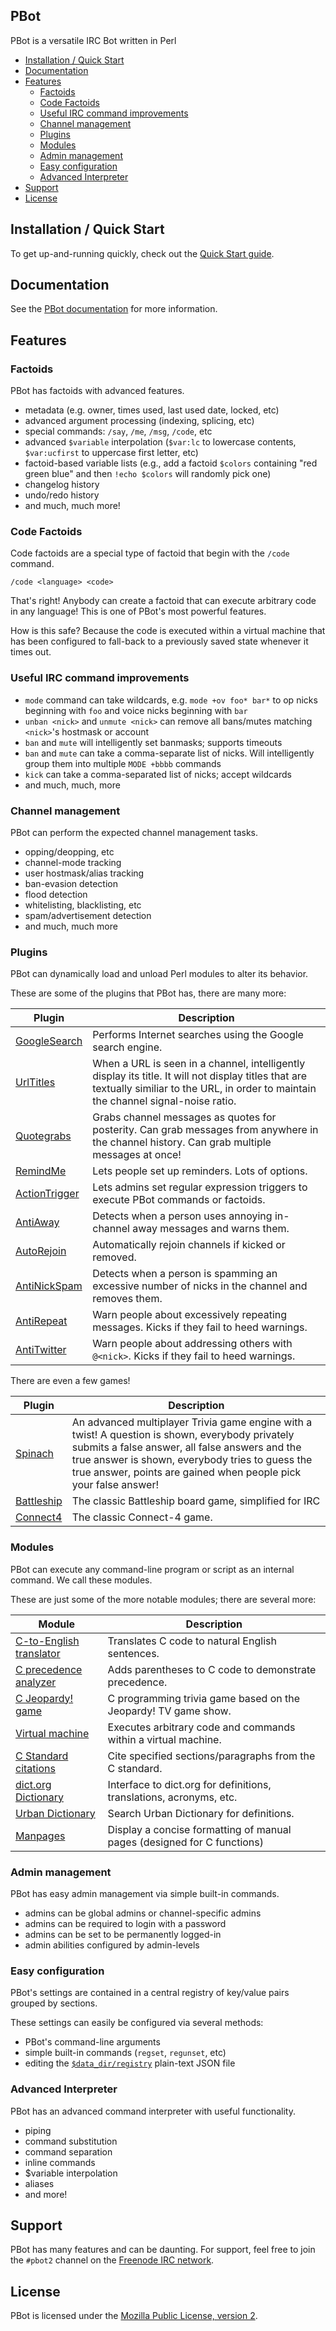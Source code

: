 PBot
----
PBot is a versatile IRC Bot written in Perl

<!-- md-toc-begin -->
* [Installation / Quick Start](#installation--quick-start)
* [Documentation](#documentation)
* [Features](#features)
  * [Factoids](#factoids)
  * [Code Factoids](#code-factoids)
  * [Useful IRC command improvements](#useful-irc-command-improvements)
  * [Channel management](#channel-management)
  * [Plugins](#plugins)
  * [Modules](#modules)
  * [Admin management](#admin-management)
  * [Easy configuration](#easy-configuration)
  * [Advanced Interpreter](#advanced-interpreter)
* [Support](#support)
* [License](#license)
<!-- md-toc-end -->

Installation / Quick Start
--------------------------
To get up-and-running quickly, check out the [Quick Start guide](https://github.com/pragma-/pbot/blob/master/doc/QuickStart.md).

Documentation
-------------
See the [PBot documentation](https://github.com/pragma-/pbot/tree/master/doc) for more information.

Features
--------

### Factoids

PBot has factoids with advanced features.

* metadata (e.g. owner, times used, last used date, locked, etc)
* advanced argument processing (indexing, splicing, etc)
* special commands: `/say`, `/me`, `/msg`, `/code`, etc
* advanced `$variable` interpolation (`$var:lc` to lowercase contents, `$var:ucfirst` to uppercase first letter, etc)
* factoid-based variable lists (e.g., add a factoid `$colors` containing "red green blue" and then `!echo $colors` will randomly pick one)
* changelog history
* undo/redo history
* and much, much more!

### Code Factoids

Code factoids are a special type of factoid that begin with the `/code` command.

    /code <language> <code>

That's right! Anybody can create a factoid that can execute arbitrary code in
any language! This is one of PBot's most powerful features.

How is this safe? Because the code is executed within a virtual machine that
has been configured to fall-back to a previously saved state whenever it times out.

### Useful IRC command improvements

* `mode` command can take wildcards, e.g. `mode +ov foo* bar*` to op nicks beginning with `foo` and voice nicks beginning with `bar`
* `unban <nick>` and `unmute <nick>` can remove all bans/mutes matching `<nick>`'s hostmask or account
* `ban` and `mute` will intelligently set banmasks; supports timeouts
* `ban` and `mute` can take a comma-separate list of nicks. Will intelligently group them into multiple `MODE +bbbb` commands
* `kick` can take a comma-separated list of nicks; accept wildcards
* and much, much, more

### Channel management

PBot can perform the expected channel management tasks.

* opping/deopping, etc
* channel-mode tracking
* user hostmask/alias tracking
* ban-evasion detection
* flood detection
* whitelisting, blacklisting, etc
* spam/advertisement detection
* and much, much more

### Plugins

PBot can dynamically load and unload Perl modules to alter its behavior.

These are some of the plugins that PBot has, there are many more:

Plugin | Description
--- | ---
[GoogleSearch](Plugins/GoogleSearch.pm) | Performs Internet searches using the Google search engine.
[UrlTitles](Plugins/UrlTitles.pm) | When a URL is seen in a channel, intelligently display its title. It will not display titles that are textually similiar to the URL, in order to maintain the channel signal-noise ratio.
[Quotegrabs](Plugins/Quotegrabs.pm) | Grabs channel messages as quotes for posterity. Can grab messages from anywhere in the channel history. Can grab multiple messages at once!
[RemindMe](Plugins/RemindMe.pm) | Lets people set up reminders. Lots of options.
[ActionTrigger](Plugins/ActionTrigger.pm) | Lets admins set regular expression triggers to execute PBot commands or factoids.
[AntiAway](Plugins/AntiAway.pm) | Detects when a person uses annoying in-channel away messages and warns them.
[AutoRejoin](Plugins/AutoRejoin.pm) | Automatically rejoin channels if kicked or removed.
[AntiNickSpam](Plugins/AntiNickSpam.pm) | Detects when a person is spamming an excessive number of nicks in the channel and removes them.
[AntiRepeat](Plugins/AntiRepeat.pm) | Warn people about excessively repeating messages. Kicks if they fail to heed warnings.
[AntiTwitter](Plugins/AntiTwitter.pm) | Warn people about addressing others with `@<nick>`. Kicks if they fail to heed warnings.

There are even a few games!

Plugin | Description
--- | ---
[Spinach](Plugins/Spinach.pm) | An advanced multiplayer Trivia game engine with a twist! A question is shown, everybody privately submits a false answer, all false answers and the true answer is shown, everybody tries to guess the true answer, points are gained when people pick your false answer!
[Battleship](Plugins/Battleship.pm) | The classic Battleship board game, simplified for IRC
[Connect4](Plugins/Connect4.pm) | The classic Connect-4 game.

### Modules

PBot can execute any command-line program or script as an internal command. We call
these modules.

These are just some of the more notable modules; there are several more:

Module | Description
--- | ---
[C-to-English translator](modules/c2english) | Translates C code to natural English sentences.
[C precedence analyzer](modules/paren) | Adds parentheses to C code to demonstrate precedence.
[C Jeopardy! game](modules/cjeopardy) | C programming trivia game based on the Jeopardy! TV game show.
[Virtual machine](modules/compiler_vm) | Executes arbitrary code and commands within a virtual machine.
[C Standard citations](modules/c11std.pl) | Cite specified sections/paragraphs from the C standard.
[dict.org Dictionary](modules/dict.org.pl) | Interface to dict.org for definitions, translations, acronyms, etc.
[Urban Dictionary](modules/urban) | Search Urban Dictionary for definitions.
[Manpages](modules/man.pl) | Display a concise formatting of manual pages (designed for C functions)

### Admin management

PBot has easy admin management via simple built-in commands.

* admins can be global admins or channel-specific admins
* admins can be required to login with a password
* admins can be set to be permanently logged-in
* admin abilities configured by admin-levels

### Easy configuration

PBot's settings are contained in a central registry of key/value pairs grouped by sections.

These settings can easily be configured via several methods:

* PBot's command-line arguments
* simple built-in commands (`regset`, `regunset`, etc)
* editing the [`$data_dir/registry`](data/registry) plain-text JSON file

### Advanced Interpreter

PBot has an advanced command interpreter with useful functionality.

* piping
* command substitution
* command separation
* inline commands
* $variable interpolation
* aliases
* and more!

Support
-------
PBot has many features and can be daunting. For support, feel free to join the `#pbot2` channel on the [Freenode IRC network](https://freenode.net/kb/answer/chat).

License
-------
PBot is licensed under the [Mozilla Public License, version 2](https://www.mozilla.org/en-US/MPL/2.0/).
